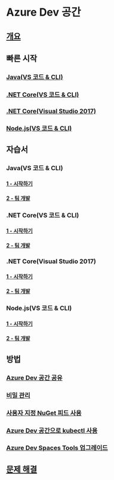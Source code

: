 # Azure Dev 공간
## [개요](azure-dev-spaces.md)

## 빠른 시작
### [Java(VS 코드 & CLI)](quickstart-java.md)
### [.NET Core(VS 코드 & CLI)](quickstart-netcore.md)
### [.NET Core(Visual Studio 2017)](quickstart-netcore-visualstudio.md)
### [Node.js(VS 코드 & CLI)](quickstart-nodejs.md)

## 자습서
### Java(VS 코드 & CLI)
#### [1 - 시작하기](get-started-java.md)
#### [2 - 팀 개발](team-development-java.md)
### .NET Core(VS 코드 & CLI)
#### [1 - 시작하기](get-started-netcore.md)
#### [2 - 팀 개발](team-development-netcore.md)
### .NET Core(Visual Studio 2017)
#### [1 - 시작하기](get-started-netcore-visualstudio.md)
#### [2 - 팀 개발](team-development-netcore-visualstudio.md)
### Node.js(VS 코드 & CLI)
#### [1 - 시작하기](get-started-nodejs.md)
#### [2 - 팀 개발](team-development-nodejs.md)

## 방법
### [Azure Dev 공간 공유](how-to/share-dev-spaces.md)
### [비밀 관리](how-to/manage-secrets.md)
### [사용자 지정 NuGet 피드 사용](how-to/use-custom-nuget-feed.md)
### [Azure Dev 공간으로 kubectl 사용](how-to/use-kubectl-with-azure-dev-spaces.md)
### [Azure Dev Spaces Tools 업그레이드](how-to/upgrade-tools.md)

## [문제 해결](troubleshooting.md)



